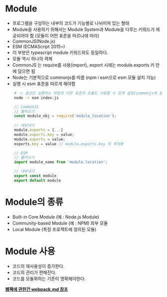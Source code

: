 # Module
- 프로그램을 구성하는 내부의 코드가 기능별로 나뉘어져 있는 형태
- Module을 사용하기 위해서는 Module System과 Module을 다루는 키워드가 제공되어야 함 (모듈이 어떤 표준을 따르냐에 따라)
- CommonJS(Node.js)
- ESM (ECMAScript 2015~)
- 이 부분은 typescript module 키워드와도 동일하다.
- 모듈 역시 하나의 객체
- CommonJS 는 require를 사용(import), export 시에는 module.exports 키 안에 담으면 됨
- Node는 기본적으로 commonjs를 따름 (npm i esm으로 esm 모듈 설치 가능)
- 실행 시 esm 표준을 따르게 해야함
~~~bash
    # -r 옵션은 실행하는 파일의 다른 표준의 모듈도 사용할 수 있게 설정(commonjs와 동시사용가능)
    node -r esm index.js
~~~

~~~js
    // CommonJS
    // 불러오기
    const module_obj = require('module_location');
    
    // 내보내기
    module.exports = {...}
    module.exports.key = value;
    module.exports = value;
    exports.key = value // module.exports.key 의 축약형
~~~

~~~js
    // ESM
    // 불러오기
    import module_name from 'module.location';

    // 내보내기
    export const module
    export default module
~~~


# Module의 종류
- Built-in Core Module (예 : Node.js Module)
- Community-based Module (예 : NPM) 외부 모듈
- Local Module (특정 프로젝트에 정의된 모듈)

# Module 사용
- 코드의 재사용성이 증가한다.
- 코드의 관리가 편해진다.
- 코드를 모듈화하는 기준이 명확해야한다.

[**웹팩에 관한건 webpack.md 참조**](https://github.com/kaminion/webpack_tutorial/blob/master/webpack.md)
